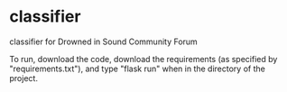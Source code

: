 # classifier
classifier for Drowned in Sound Community Forum

To run, download the code, download the requirements (as specified by "requirements.txt"), and type "flask run" when in the directory of the project. 
